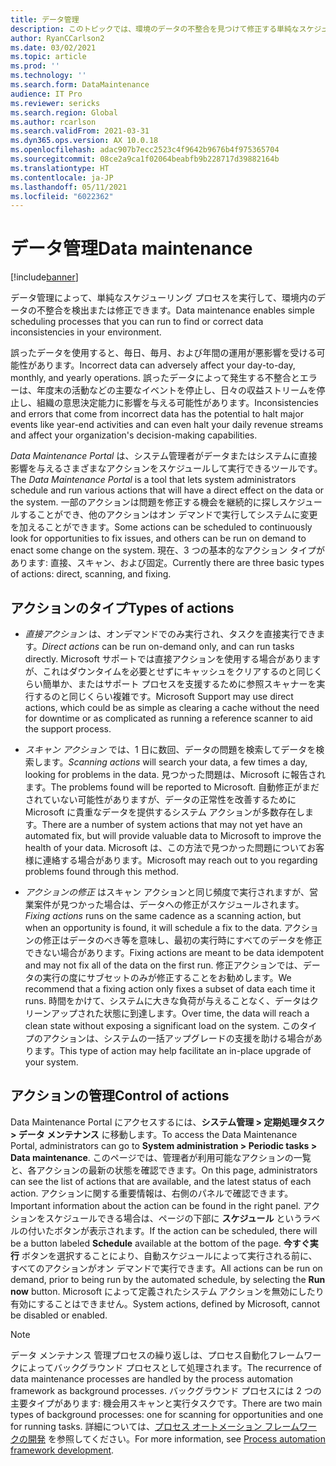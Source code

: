 ```yaml
---
title: データ管理
description: このトピックでは、環境のデータの不整合を見つけて修正する単純なスケジューリング プロセスの使用方法について説明します。
author: RyanCCarlson2
ms.date: 03/02/2021
ms.topic: article
ms.prod: ''
ms.technology: ''
ms.search.form: DataMaintenance
audience: IT Pro
ms.reviewer: sericks
ms.search.region: Global
ms.author: rcarlson
ms.search.validFrom: 2021-03-31
ms.dyn365.ops.version: AX 10.0.18
ms.openlocfilehash: adac907b7ecc2523c4f9642b9676b4f975365704
ms.sourcegitcommit: 08ce2a9ca1f02064beabfb9b228717d39882164b
ms.translationtype: HT
ms.contentlocale: ja-JP
ms.lasthandoff: 05/11/2021
ms.locfileid: "6022362"
---
```

# <a name="data-maintenance"></a><span data-ttu-id="de2a0-103">データ管理</span><span class="sxs-lookup"><span data-stu-id="de2a0-103">Data maintenance</span></span>

[!include[banner](../includes/banner.md)]

<span data-ttu-id="de2a0-104">データ管理によって、単純なスケジューリング プロセスを実行して、環境内のデータの不整合を検出または修正できます。</span><span class="sxs-lookup"><span data-stu-id="de2a0-104">Data maintenance enables simple scheduling processes that you can run to find or correct data inconsistencies in your environment.</span></span>

<span data-ttu-id="de2a0-105">誤ったデータを使用すると、毎日、毎月、および年間の運用が悪影響を受ける可能性があります。</span><span class="sxs-lookup"><span data-stu-id="de2a0-105">Incorrect data can adversely affect your day-to-day, monthly, and yearly operations.</span></span> <span data-ttu-id="de2a0-106">誤ったデータによって発生する不整合とエラーは、年度末の活動などの主要なイベントを停止し、日々の収益ストリームを停止し、組織の意思決定能力に影響を与える可能性があります。</span><span class="sxs-lookup"><span data-stu-id="de2a0-106">Inconsistencies and errors that come from incorrect data has the potential to halt major events like year-end activities and can even halt your daily revenue streams and affect your organization's decision-making capabilities.</span></span>

<span data-ttu-id="de2a0-107">*Data Maintenance Portal* は、システム管理者がデータまたはシステムに直接影響を与えるさまざまなアクションをスケジュールして実行できるツールです。</span><span class="sxs-lookup"><span data-stu-id="de2a0-107">The *Data Maintenance Portal* is a tool that lets system administrators schedule and run various actions that will have a direct effect on the data or the system.</span></span> <span data-ttu-id="de2a0-108">一部のアクションは問題を修正する機会を継続的に探しスケジュールすることができ、他のアクションはオン デマンドで実行してシステムに変更を加えることができます。</span><span class="sxs-lookup"><span data-stu-id="de2a0-108">Some actions can be scheduled to continuously look for opportunities to fix issues, and others can be run on demand to enact some change on the system.</span></span> <span data-ttu-id="de2a0-109">現在、3 つの基本的なアクション タイプがあります: 直接、スキャン、および固定。</span><span class="sxs-lookup"><span data-stu-id="de2a0-109">Currently there are three basic types of actions: direct, scanning, and fixing.</span></span>

## <a name="types-of-actions"></a><span data-ttu-id="de2a0-110">アクションのタイプ</span><span class="sxs-lookup"><span data-stu-id="de2a0-110">Types of actions</span></span>

- <span data-ttu-id="de2a0-111">*直接アクション* は、オンデマンドでのみ実行され、タスクを直接実行できます。</span><span class="sxs-lookup"><span data-stu-id="de2a0-111">*Direct actions* can be run on-demand only, and can run tasks directly.</span></span> <span data-ttu-id="de2a0-112">Microsoft サポートでは直接アクションを使用する場合がありますが、これはダウンタイムを必要とせずにキャッシュをクリアするのと同じくらい簡単か、またはサポート プロセスを支援するために参照スキャナーを実行するのと同じくらい複雑です。</span><span class="sxs-lookup"><span data-stu-id="de2a0-112">Microsoft Support may use direct actions, which could be as simple as clearing a cache without the need for downtime or as complicated as running a reference scanner to aid the support process.</span></span>

- <span data-ttu-id="de2a0-113">*スキャン アクション* では、1 日に数回、データの問題を検索してデータを検索します。</span><span class="sxs-lookup"><span data-stu-id="de2a0-113">*Scanning actions* will search your data, a few times a day, looking for problems in the data.</span></span> <span data-ttu-id="de2a0-114">見つかった問題は、Microsoft に報告されます。</span><span class="sxs-lookup"><span data-stu-id="de2a0-114">The problems found will be reported to Microsoft.</span></span> <span data-ttu-id="de2a0-115">自動修正がまだされていない可能性がありますが、データの正常性を改善するために Microsoft に貴重なデータを提供するシステム アクションが多数存在します。</span><span class="sxs-lookup"><span data-stu-id="de2a0-115">There are a number of system actions that may not yet have an automated fix, but will provide valuable data to Microsoft to improve the health of your data.</span></span> <span data-ttu-id="de2a0-116">Microsoft は、この方法で見つかった問題についてお客様に連絡する場合があります。</span><span class="sxs-lookup"><span data-stu-id="de2a0-116">Microsoft may reach out to you regarding problems found through this method.</span></span>

- <span data-ttu-id="de2a0-117">*アクションの修正* はスキャン アクションと同じ頻度で実行されますが、営業案件が見つかった場合は、データへの修正がスケジュールされます。</span><span class="sxs-lookup"><span data-stu-id="de2a0-117">*Fixing actions* runs on the same cadence as a scanning action, but when an opportunity is found, it will schedule a fix to the data.</span></span> <span data-ttu-id="de2a0-118">アクションの修正はデータのべき等を意味し、最初の実行時にすべてのデータを修正できない場合があります。</span><span class="sxs-lookup"><span data-stu-id="de2a0-118">Fixing actions are meant to be data idempotent and may not fix all of the data on the first run.</span></span> <span data-ttu-id="de2a0-119">修正アクションでは、データの実行の度にサブセットのみが修正することをお勧めします。</span><span class="sxs-lookup"><span data-stu-id="de2a0-119">We recommend that a fixing action only fixes a subset of data each time it runs.</span></span> <span data-ttu-id="de2a0-120">時間をかけて、システムに大きな負荷が与えることなく、データはクリーンアップされた状態に到達します。</span><span class="sxs-lookup"><span data-stu-id="de2a0-120">Over time, the data will reach a clean state without exposing a significant load on the system.</span></span> <span data-ttu-id="de2a0-121">このタイプのアクションは、システムの一括アップグレードの支援を助ける場合があります。</span><span class="sxs-lookup"><span data-stu-id="de2a0-121">This type of action may help facilitate an in-place upgrade of your system.</span></span>

## <a name="control-of-actions"></a><span data-ttu-id="de2a0-122">アクションの管理</span><span class="sxs-lookup"><span data-stu-id="de2a0-122">Control of actions</span></span>
<span data-ttu-id="de2a0-123">Data Maintenance Portal にアクセスするには、**システム管理 > 定期処理タスク > データ メンテナンス** に移動します。</span><span class="sxs-lookup"><span data-stu-id="de2a0-123">To access the Data Maintenance Portal, administrators can go to **System administration > Periodic tasks > Data maintenance**.</span></span> <span data-ttu-id="de2a0-124">このページでは、管理者が利用可能なアクションの一覧と、各アクションの最新の状態を確認できます。</span><span class="sxs-lookup"><span data-stu-id="de2a0-124">On this page, administrators can see the list of actions that are available, and the latest status of each action.</span></span> <span data-ttu-id="de2a0-125">アクションに関する重要情報は、右側のパネルで確認できます。</span><span class="sxs-lookup"><span data-stu-id="de2a0-125">Important information about the action can be found in the right panel.</span></span> <span data-ttu-id="de2a0-126">アクションをスケジュールできる場合は、ページの下部に **スケジュール** というラベルの付いたボタンが表示されます。</span><span class="sxs-lookup"><span data-stu-id="de2a0-126">If the action can be scheduled, there will be a button labeled **Schedule** available at the bottom of the page.</span></span> <span data-ttu-id="de2a0-127">**今すぐ実行** ボタンを選択することにより、自動スケジュールによって実行される前に、すべてのアクションがオン デマンドで実行できます。</span><span class="sxs-lookup"><span data-stu-id="de2a0-127">All actions can be run on demand, prior to being run by the automated schedule, by selecting the **Run now** button.</span></span> <span data-ttu-id="de2a0-128">Microsoft によって定義されたシステム アクションを無効にしたり有効にすることはできません。</span><span class="sxs-lookup"><span data-stu-id="de2a0-128">System actions, defined by Microsoft, cannot be disabled or enabled.</span></span> 

> [!NOTE]
> <span data-ttu-id="de2a0-129">データ メンテナンス 管理プロセスの繰り返しは、プロセス自動化フレームワークによってバックグラウンド プロセスとして処理されます。</span><span class="sxs-lookup"><span data-stu-id="de2a0-129">The recurrence of data maintenance processes are handled by the process automation framework as background processes.</span></span> <span data-ttu-id="de2a0-130">バックグラウンド プロセスには 2 つの主要タイプがあります: 機会用スキャンと実行タスクです。</span><span class="sxs-lookup"><span data-stu-id="de2a0-130">There are two main types of background processes: one for scanning for opportunities and one for running tasks.</span></span> <span data-ttu-id="de2a0-131">詳細については、[プロセス オートメーション フレームワークの開発](../process-automation/process-automation-framework.md) を参照してください。</span><span class="sxs-lookup"><span data-stu-id="de2a0-131">For more information, see [Process automation framework development](../process-automation/process-automation-framework.md).</span></span>
